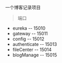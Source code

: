 一个博客记录项目

> 端口
- eureka -- 15010
- gateway -- 15011
- config -- 15012
- authenticate -- 15013
- fileCenter -- 15014
- blogManage -- 15015
